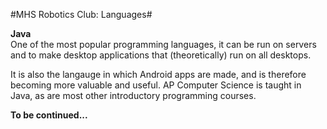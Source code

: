#MHS Robotics Club: Languages#

<b>Java</b><br/>
One of the most popular programming languages, it can be run on servers and to make desktop applications that (theoretically) run on all desktops.

It is also the langauge in which Android apps are made, and is therefore becoming more valuable and useful. AP Computer Science is taught in Java, as are most other introductory programming courses.

<b>To be continued...</b>
